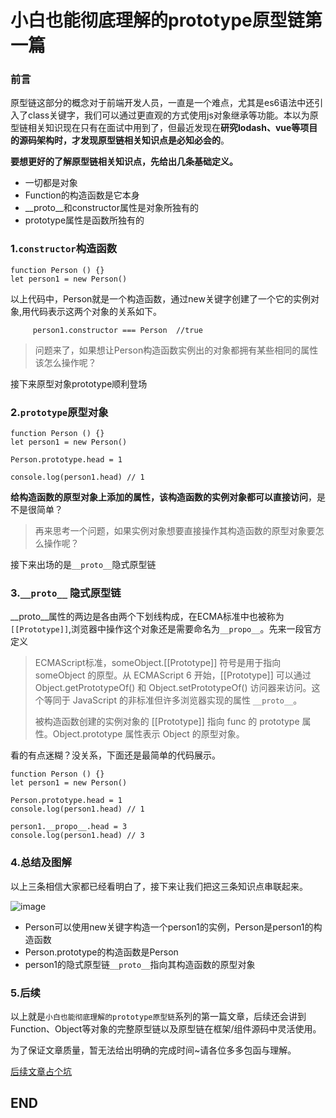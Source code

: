 # 小白也能彻底理解的prototype原型链第一篇


### 前言
原型链这部分的概念对于前端开发人员，一直是一个难点，尤其是es6语法中还引入了class关键字，我们可以通过更直观的方式使用js对象继承等功能。本以为原型链相关知识现在只有在面试中用到了，但最近发现在**研究lodash、vue等项目的源码架构时，才发现原型链相关知识点是必知必会的**。


**要想更好的了解原型链相关知识点，先给出几条基础定义。**
- 一切都是对象
- Function的构造函数是它本身
- __proto__和constructor属性是对象所独有的
- prototype属性是函数所独有的


### 1.`constructor`构造函数
```
function Person () {}
let person1 = new Person()
```

以上代码中，Person就是一个构造函数，通过new关键字创建了一个它的实例对象,用代码表示这两个对象的关系如下。
         
         person1.constructor === Person  //true

> 问题来了，如果想让Person构造函数实例出的对象都拥有某些相同的属性该怎么操作呢？

接下来原型对象prototype顺利登场

### 2.`prototype`原型对象

```
function Person () {}
let person1 = new Person()

Person.prototype.head = 1

console.log(person1.head) // 1
```

**给构造函数的原型对象上添加的属性，该构造函数的实例对象都可以直接访问**，是不是很简单？

> 再来思考一个问题，如果实例对象想要直接操作其构造函数的原型对象要怎么操作呢？

接下来出场的是`__proto__`隐式原型链

### 3.`__proto__` 隐式原型链

__proto__属性的两边是各由两个下划线构成，在ECMA标准中也被称为`[[Prototype]]`,浏览器中操作这个对象还是需要命名为`__propo__`。先来一段官方定义

> ECMAScript标准，someObject.[[Prototype]] 符号是用于指向 someObject 的原型。从 ECMAScript 6 开始，[[Prototype]] 可以通过 Object.getPrototypeOf() 和 Object.setPrototypeOf() 访问器来访问。这个等同于 JavaScript 的非标准但许多浏览器实现的属性 `__proto__`。
> 
>被构造函数创建的实例对象的 [[Prototype]] 指向 func 的 prototype 属性。Object.prototype 属性表示 Object 的原型对象。

看的有点迷糊？没关系，下面还是最简单的代码展示。

```
function Person () {}
let person1 = new Person()

Person.prototype.head = 1
console.log(person1.head) // 1

person1.__propo__.head = 3
console.log(person1.head) // 3
```

### 4.总结及图解

以上三条相信大家都已经看明白了，接下来让我们把这三条知识点串联起来。

![image](https://geeksteven.gitee.io/momodiy.github.io/blog/prorotype01/imgs/process.png)

- Person可以使用new关键字构造一个person1的实例，Person是person1的构造函数
- Person.prototype的构造函数是Person
- person1的隐式原型链`__proto__`指向其构造函数的原型对象


### 5.后续

以上就是`小白也能彻底理解的prototype原型链`系列的第一篇文章，后续还会讲到Function、Object等对象的完整原型链以及原型链在框架/组件源码中灵活使用。

为了保证文章质量，暂无法给出明确的完成时间~请各位多多包函与理解。

[后续文章占个坑](https://stevenlee.blog.csdn.net/article/details/107096637)

## END
